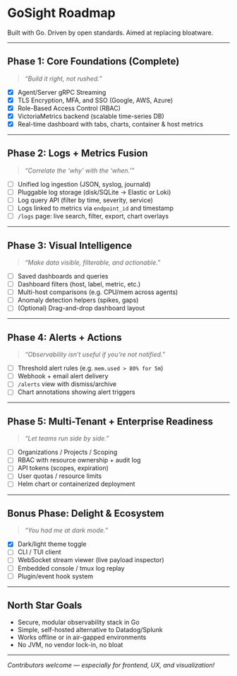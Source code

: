 # GoSight Roadmap 

Built with Go. Driven by open standards. Aimed at replacing bloatware.

---

## Phase 1: Core Foundations (Complete)
> _“Build it right, not rushed.”_

- [x] Agent/Server gRPC Streaming
- [x] TLS Encryption, MFA, and SSO (Google, AWS, Azure)
- [x] Role-Based Access Control (RBAC)
- [x] VictoriaMetrics backend (scalable time-series DB)
- [x] Real-time dashboard with tabs, charts, container & host metrics

---

## Phase 2: Logs + Metrics Fusion
> _“Correlate the ‘why’ with the ‘when.’”_

- [ ] Unified log ingestion (JSON, syslog, journald)
- [ ] Pluggable log storage (disk/SQLite → Elastic or Loki)
- [ ] Log query API (filter by time, severity, service)
- [ ] Logs linked to metrics via `endpoint_id` and timestamp
- [ ] `/logs` page: live search, filter, export, chart overlays

---

## Phase 3: Visual Intelligence
> _“Make data visible, filterable, and actionable.”_

- [ ] Saved dashboards and queries
- [ ] Dashboard filters (host, label, metric, etc.)
- [ ] Multi-host comparisons (e.g. CPU/mem across agents)
- [ ] Anomaly detection helpers (spikes, gaps)
- [ ] (Optional) Drag-and-drop dashboard layout

---

## Phase 4: Alerts + Actions
> _“Observability isn’t useful if you’re not notified.”_

- [ ] Threshold alert rules (e.g. `mem.used > 80% for 5m`)
- [ ] Webhook + email alert delivery
- [ ] `/alerts` view with dismiss/archive
- [ ] Chart annotations showing alert triggers

---

## Phase 5: Multi-Tenant + Enterprise Readiness
> _“Let teams run side by side.”_

- [ ] Organizations / Projects / Scoping
- [ ] RBAC with resource ownership + audit log
- [ ] API tokens (scopes, expiration)
- [ ] User quotas / resource limits
- [ ] Helm chart or containerized deployment

---

## Bonus Phase: Delight & Ecosystem
> _“You had me at dark mode.”_

- [x] Dark/light theme toggle
- [ ] CLI / TUI client
- [ ] WebSocket stream viewer (live payload inspector)
- [ ] Embedded console / tmux log replay
- [ ] Plugin/event hook system

---

## North Star Goals

- Secure, modular observability stack in Go
- Simple, self-hosted alternative to Datadog/Splunk
- Works offline or in air-gapped environments
- No JVM, no vendor lock-in, no bloat

---

_Contributors welcome — especially for frontend, UX, and visualization!_
